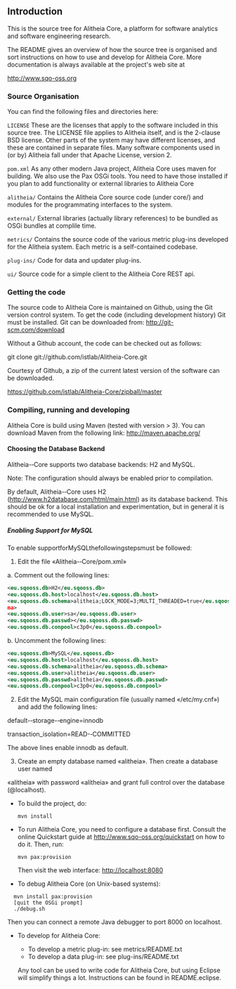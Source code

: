 ## Introduction


This is the source tree for Alitheia Core, a platform for 
software analytics and software engineering research.

The README gives an overview of how the source tree is organised and sort
instructions on how to use and develop for Alitheia Core. More documentation
is always available at the project's web site at

http://www.sqo-oss.org


### Source Organisation

You can find the following files and directories here:

`LICENSE`
    These are the licenses that apply to the software included in this
    source tree. The LICENSE file applies to Alitheia itself, and is the
    2-clause BSD license. Other parts of the system may have different
    licenses, and these are contained in separate files. Many software
    components used in (or by) Alitheia fall under that Apache License,
    version 2.

`pom.xml`
    As any other modern Java project, Alitheia Core uses maven for building. 
    We also use the Pax OSGi tools. You need to have those installed if
    you plan to add functionality or external libraries to Alitheia Core

`alitheia/`
    Contains the Alitheia Core source code (under core/) and modules for the
    programmating interfaces to the system.

`external/`
    External libraries (actually library references) to be bundled as OSGi
    bundles at complile time.

`metrics/`
    Contains the source code of the various metric plug-ins developed for the
    Alitheia system. Each metric is a self-contained codebase.

`plug-ins/`
    Code for data and updater plug-ins.

`ui/`
    Source code for a simple client to the Alitheia Core REST api.

### Getting the code

The source code to Alitheia Core is maintained on Github, using the Git
version control system. To get the code (including development history)
Git must be installed. Git can be downloaded from: http://git-scm.com/download

Without a Github account, the code can be checked out as follows:

git clone git://github.com/istlab/Alitheia-Core.git

Courtesy of Github, a zip of the current latest version of the software
can be downloaded.

https://github.com/istlab/Alitheia-Core/zipball/master

### Compiling, running and developing

Alitheia Core is build using Maven (tested with version > 3). You can download
Maven from the following link: http://maven.apache.org/

#### Choosing the Database Backend 
  
Alitheia-­‐Core supports two database backends: H2 and MySQL. 

Note: The configuration should always be enabled prior to compilation.
 
By default, Alitheia-­‐Core uses H2 (http://www.h2database.com/html/main.html) as 
its database backend. This should be ok for a local installation and experimentation, but in general it is recommended to use MySQL. 

##### Enabling Support for MySQL 
  
To enable supportforMySQLthefollowingstepsmust be followed: 
  
1. Edit the file «Alitheia-­‐Core/pom.xml» 
  
a. Comment out the following lines:
```xml
<eu.sqooss.db>H2</eu.sqooss.db> 
<eu.sqooss.db.host>localhost</eu.sqooss.db.host>
<eu.sqooss.db.schema>alitheia;LOCK_MODE=3;MULTI_THREADED=true</eu.sqooss.db.sche
ma> 
<eu.sqooss.db.user>sa</eu.sqooss.db.user> 
<eu.sqooss.db.passwd></eu.sqooss.db.passwd> 
<eu.sqooss.db.conpool>c3p0</eu.sqooss.db.conpool> 
```
b. Uncomment the following lines:
```xml
<eu.sqooss.db>MySQL</eu.sqooss.db>
<eu.sqooss.db.host>localhost</eu.sqooss.db.host>
<eu.sqooss.db.schema>alitheia</eu.sqooss.db.schema> 
<eu.sqooss.db.user>alitheia</eu.sqooss.db.user> 
<eu.sqooss.db.passwd>alitheia</eu.sqooss.db.passwd> 
<eu.sqooss.db.conpool>c3p0</eu.sqooss.db.conpool> 
``` 
2. Edit the MySQL main configuration file (usually named «/etc/my.cnf») and add the 
  following lines: 
  
  default-­‐storage-­‐engine=innodb 
  
transaction_isolation=READ-­‐COMMITTED
  
The above lines enable innodb as default.
  
3. Create an empty database named «alitheia». Then create a database user named 
  
«alitheia» with password «alitheia» and grant full control over the database 
(@localhost). 

* To build the project, do:

  `mvn install`

* To run Alitheia Core, you need to configure a database first. Consult the
  online Quickstart guide at http://www.sqo-oss.org/quickstart
  on how to do it. Then, run:

  `mvn pax:provision`

  Then visit the web interface: [http://localhost:8080](http://localhost:8080)

* To debug Alitheia Core (on Unix-based systems):
```
  mvn install pax:provision
  [quit the OSGi prompt]
  ./debug.sh
```
  Then you can connect a remote Java debugger to port 8000 on localhost.

* To develop for Alitheia Core:

  * To develop a metric plug-in: see metrics/README.txt
  * To develop a data plug-in: see plug-ins/README.txt

  Any tool can be used to write code for Alitheia Core, but using Eclipse will
  simplify things a lot. Instructions can be found in README.eclipse.


  